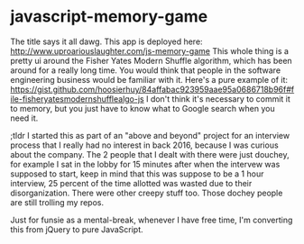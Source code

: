 # javascript-memory-game
The title says it all dawg.
This app is deployed here: http://www.uproariouslaughter.com/js-memory-game
This whole thing is a pretty ui around the Fisher Yates Modern Shuffle algorithm, which has been around for a really long time.  You would think that people in the software engineering business would be familiar with it. Here's a pure example of it:
https://gist.github.com/hoosierhuy/84affabac923959aae95a0686718b96f#file-fisheryatesmodernshufflealgo-js
I don't think it's necessary to commit it to memory, but you just have to know what to Google search when you need it.

;tldr
I started this as part of an "above and beyond" project for an interview process that I really had no interest in back 2016, because I was curious about the company.  The 2 people that I dealt with there were just douchey, for example I sat in the lobby for 15 minutes after when the intervew was supposed to start, keep in mind that this was suppose to be a 1 hour interview, 25 percent of the time allotted was wasted due to their disorganization.  There were other creepy stuff too.  Those dochey people are still trolling my repos.

Just for funsie as a mental-break, whenever I have free time, I'm converting this from jQuery to pure JavaScript.
